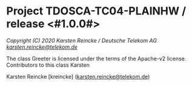 # Project TDOSCA-TC04-PLAINHW / release <#1.0.0#>

*Copyright (C) 2020 Karsten Reincke / Deutsche Telekom AG <karsten.reincke@telekom.de>*

The class Greeter is licensed under the terms of the Apache-v2 license.
Contributors to this class Karsten

Karsten Reincke [kreincke] (karsten.reincke@telekom.de)
